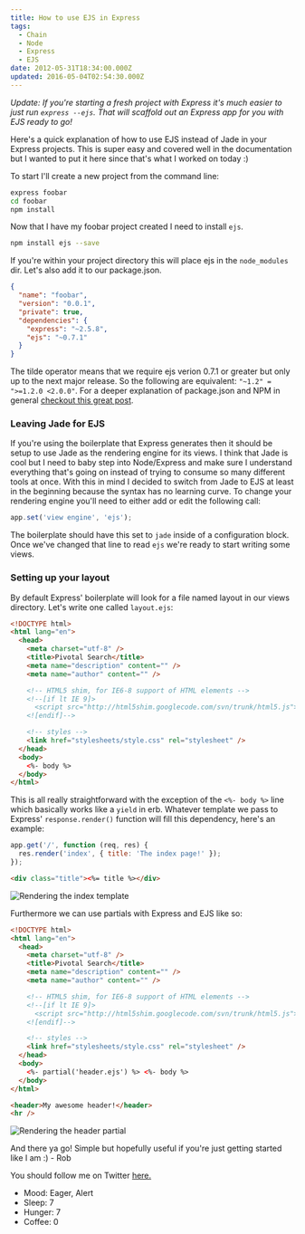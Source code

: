 ```yaml
---
title: How to use EJS in Express
tags:
  - Chain
  - Node
  - Express
  - EJS
date: 2012-05-31T18:34:00.000Z
updated: 2016-05-04T02:54:30.000Z
---
```


_Update: If you're starting a fresh project with Express it's much easier to just run `express --ejs`. That will scaffold out an Express app for you with EJS ready to go!_

Here's a quick explanation of how to use EJS instead of Jade in your Express projects. This is super easy and covered well in the documentation but I wanted to put it here since that's what I worked on today :)

To start I'll create a new project from the command line:

```bash
express foobar
cd foobar
npm install
```

Now that I have my foobar project created I need to install `ejs`.

```bash
npm install ejs --save
```

If you're within your project directory this will place ejs in the `node_modules` dir. Let's also add it to our package.json.

```json
{
  "name": "foobar",
  "version": "0.0.1",
  "private": true,
  "dependencies": {
    "express": "~2.5.8",
    "ejs": "~0.7.1"
  }
}
```

The tilde operator means that we require ejs verion 0.7.1 or greater but only up to the next major release. So the following are equivalent: `"~1.2" = ">=1.2.0 <2.0.0"`. For a deeper explanation of package.json and NPM in general [checkout this great post](http://howtonode.org/introduction-to-npm).

### Leaving Jade for EJS

If you're using the boilerplate that Express generates then it should be setup to use Jade as the rendering engine for its views. I think that Jade is cool but I need to baby step into Node/Express and make sure I understand everything that's going on instead of trying to consume so many different tools at once. With this in mind I decided to switch from Jade to EJS at least in the beginning because the syntax has no learning curve. To change your rendering engine you'll need to either add or edit the following call:

```js
app.set('view engine', 'ejs');
```

The boilerplate should have this set to `jade` inside of a configuration block. Once we've changed that line to read `ejs` we're ready to start writing some views.

### Setting up your layout

By default Express' boilerplate will look for a file named layout in our views directory. Let's write one called `layout.ejs`:

```html
<!DOCTYPE html>
<html lang="en">
  <head>
    <meta charset="utf-8" />
    <title>Pivotal Search</title>
    <meta name="description" content="" />
    <meta name="author" content="" />

    <!-- HTML5 shim, for IE6-8 support of HTML elements -->
    <!--[if lt IE 9]>
      <script src="http://html5shim.googlecode.com/svn/trunk/html5.js"></script>
    <![endif]-->

    <!-- styles -->
    <link href="stylesheets/style.css" rel="stylesheet" />
  </head>
  <body>
    <%- body %>
  </body>
</html>
```

This is all really straightforward with the exception of the `<%- body %>` line which basically works like a `yield` in erb. Whatever template we pass to Express' `response.render()` function will fill this dependency, here's an example:

```js
app.get('/', function (req, res) {
  res.render('index', { title: 'The index page!' });
});
```

```html
<div class="title"><%= title %></div>
```

![Rendering the index template](/images/2014/12/rendering_the_index_template.png)

Furthermore we can use partials with Express and EJS like so:

```html
<!DOCTYPE html>
<html lang="en">
  <head>
    <meta charset="utf-8" />
    <title>Pivotal Search</title>
    <meta name="description" content="" />
    <meta name="author" content="" />

    <!-- HTML5 shim, for IE6-8 support of HTML elements -->
    <!--[if lt IE 9]>
      <script src="http://html5shim.googlecode.com/svn/trunk/html5.js"></script>
    <![endif]-->

    <!-- styles -->
    <link href="stylesheets/style.css" rel="stylesheet" />
  </head>
  <body>
    <%- partial('header.ejs') %> <%- body %>
  </body>
</html>

<header>My awesome header!</header>
<hr />
```

![Rendering the header partial](/images/2014/12/rendering_the_header_partial.png)

And there ya go! Simple but hopefully useful if you're just getting started like I am :) - Rob

You should follow me on Twitter [here.](http://twitter.com/rob_dodson)

- Mood: Eager, Alert
- Sleep: 7
- Hunger: 7
- Coffee: 0
